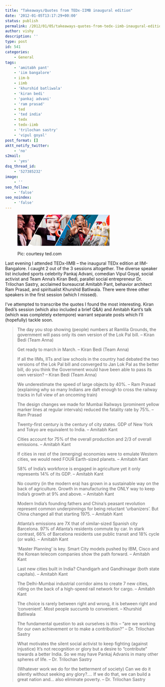 ```yaml
---
title: "Takeaways/Quotes from TEDx-IIMB inaugural edition"
date: '2012-01-05T13:17:29+00:00'
status: publish
permalink: /2012/01/05/takeaways-quotes-from-tedx-iimb-inaugural-edition
author: vishy
description: ''
type: post
id: 541
categories:
    - General
tags:
    - 'amitabh pant'
    - 'iim bangalore'
    - iim-b
    - iimb
    - 'khurshid batliwala'
    - 'kiran bedi'
    - 'pankaj advani'
    - 'ram prasad'
    - ted
    - 'ted india'
    - tedx
    - tedx-iimb
    - 'trilochan sastry'
    - 'vipul goyal'
post_format: []
aktt_notify_twitter:
    - 'no'
s2mail:
    - 'yes'
dsq_thread_id:
    - '527385232'
image:
    - ''
seo_follow:
    - 'false'
seo_noindex:
    - 'false'
---
```

<figure aria-describedby="caption-attachment-543" class="wp-caption alignleft" id="attachment_543" style="width: 300px">

[![](../../../../uploads/2012/01/tedx_landingpage_image.jpg "tedx_landingpage_image")](../../../../uploads/2012/01/tedx_landingpage_image.jpg)<figcaption class="wp-caption-text" id="caption-attachment-543">Pic: courtesy ted.com</figcaption></figure>

Last evening I attended TEDx-IIMB – the inaugural TEDx edition at IIM-Bangalore. I caught 2 out of the 3 sessions altogether. The diverse speaker list included sports celebrity Pankaj Advani, comedian Vipul Goyal, social activist and Team Anna’s Kiran Bedi, parallel social entrepreneur Dr. Trilochan Sastry, acclaimed bureaucrat Amitabh Pant, behavior architect Ram Prasad, and spiritualist Khurshid Batliwala. There were three other speakers in the first session (which I missed).

I’ve attempted to transcribe the quotes I found the most interesting. Kiran Bedi’s session (which also included a brief Q&amp;A) and Amitabh Kant’s talk (which was completely extempore) warrant separate posts which I’ll (hopefully) tackle soon.

> The day you stop showing (people) numbers at Ramlila Grounds, the government will pass only its own version of the Lok Pal bill. – Kiran Bedi (Team Anna)
> 
> Get ready to march in March. – Kiran Bedi (Team Anna)
> 
> If all the IIMs, IITs and law schools in the country had debated the two versions of the Lok Pal bill and converged to Jan Lok Pal as the better bill, do you think the Government would have been able to pass its own version? – Kiran Bedi (Team Anna)
> 
> We underestimate the speed of large objects by 40%. – Ram Prasad (explaining why so many Indians are daft enough to cross the railway tracks in full view of an oncoming train)
> 
> The design changes we made for Mumbai Railways (prominent yellow marker lines at regular intervals) reduced the fatality rate by 75%. – Ram Prasad
> 
> Twenty-first century is the century of city states. GDP of New York and Tokyo are equivalent to India. – Amitabh Kant
> 
> Cities account for 75% of the overall production and 2/3 of overall emissions. – Amitabh Kant
> 
> If cities in rest of the (emerging) economies were to emulate Western cities, we would need FOUR Earth-sized planets. – Amitabh Kant
> 
> 58% of India’s workforce is engaged in agriculture yet it only represents 14% of its GDP. – Amitabh Kant
> 
> No country (in the modern era) has grown in a sustainable way on the back of agriculture. Growth in manufacturing the ONLY way to keep India’s growth at 9% and above. – Amitabh Kant
> 
> Modern India’s founding fathers and China’s peasant revolution represent common underpinnings for being reluctant ‘urbanizers’. But China changed all that starting 1975. – Amitabh Kant
> 
> Atlanta’s emissions are 7X that of similar-sized Spanish city Barcelona. 97% of Atlanta’s residents commute by car. In stark contrast, 66% of Barcelona residents use public transit and 18% cycle (or walk). – Amitabh Kant
> 
> ‘Master Planning’ is key. Smart City models pushed by IBM, Cisco and the Korean telecom companies show the path forward. – Amitabh Kant
> 
> Last new cities built in India? Chandigarh and Gandhinagar (both state capitals). – Amitabh Kant
> 
> The Delhi-Mumbai industrial corridor aims to create 7 new cities, riding on the back of a high-speed rail network for cargo. – Amitabh Kant
> 
> The choice is rarely between right and wrong, it is between right and ‘convenient’. Most people succumb to convenient. – Khurshid Batliwala
> 
> The fundamental question to ask ourselves is this – “are we working for our own achievement or to make a contribution?” – Dr. Trilochan Sastry
> 
> What motivates the silent social activist to keep fighting (against injustice) It’s not recognition or glory but a desire to “contribute” towards a better India. So we may have Pankaj Advanis in many other spheres of life. – Dr. Trilochan Sastry
> 
> (Whatever work we do for the betterment of society) Can we do it silently without seeking any glory?…. If we do that, we can build a great nation and… also eliminate poverty. – Dr. Trilochan Sastry